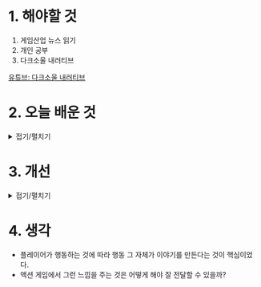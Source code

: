 
# 1. 해야할 것

1. 게임산업 뉴스 읽기 
2. 개인 공부  
3. 다크소울 내러티브

[유튜브: 다크소울 내러티브](https://www.youtube.com/watch?v=XGAXbv7eUSM)



# 2. 오늘 배운 것

<details>
<summary>접기/펼치기</summary>

---

## 🎮 영상 개요

* **제목**: Dark Souls Level Design Analysis – Gameplay Narrative
* **주제**: Dark Souls 시리즈의 레벨 디자인이 단순히 공간 구조가 아니라, 적 배치·물건 위치·지형 변화 등을 통해 '이야기'를 어떻게 전달하는지 분석합니다.

---

## ⏱️ 구간별 정리

### 1. 영상 도입 (0:00–1:32)

* 내레이터는 'Gameplay Narrative'에 대한 정의를 소개합니다.

  * 이야기 전개를 대사나 컷신 없이 **환경 그 자체**로 느끼게 만드는 방식입니다.

---

### 2. 적 배치를 통한 서사 (1:32–5:00)

* **Hostile Encounter**: 적의 위치와 유형이 플레이어 앞에 놓이는 함정이나 경고가 됩니다.

  * 예: 초반 좀비→데몬→다크소울 특유의 보스까지, 점진적 긴장감 상승.

---

### 3. 지형 디자인을 통한 길잡이 (5:00–8:30)

* 비탈길·가파른 경사·턱 등이 “어디로 가야 할지” 자연스럽게 유도합니다.

  * 시야가 트이거나 좁아지면 플레이어의 방향성과 감정도 제어됩니다.

---

### 4. 아이템과 오브젝트 배치 (8:30–12:00)

* 회복 아이템, 황금조각, 편지, 불타는 횃불 등을 전략적으로 놓아 “이 근처 뭔가 있을 것이다”라는 힌트를 줍니다.
* 동굴 쪽으로 작은 물건이 몰려 있는 경우, 누가 그곳에서 작업했거나 죽었음을 암시하기도 합니다.

---

### 5. 환경의 미세 서사 디테일 (12:00–16:00)

* 벽의 크랙, 혈흔자국, 갑자기 나타나는 시야 변화 등의 디테일이

  * **과거 사건**(ex: 싸움, 누군가의 죽음)
  * 플레이어에게 다가오는 위협감을 말해줍니다.

---

### 6. 레벨 루핑과 배경 스토리텔링 (16:00–20:00)

* 게임 초기 경로와 중반, 후반의 경로가 **겹쳐지는 구조**…

  * 플레이어가 같은 지역을 다시 방문할 때 느끼는 “변화”,
  * 한번 죽었던 곳에 다시 선다는 감정,
  * 반복되는 레벨 구조 자체가 게임의 **난이도와 주제**를 은유합니다.

---

## 🔍 주요 분석 포인트

| 구성 요소      | 기능          | 예시/설명                         |
| ---------- | ----------- | ----------------------------- |
| **적 배치**   | 긴장감 조성      | 초반 약한 적 → 보스 전개로 자연스러운 분위기 상승 |
| **지형 변화**  | 길안내 & 긴장    | 좁은 길→오픈 공간 전환 시 스릴 증가         |
| **아이템 힌트** | 정신적 유도      | 힐 아이템 배치로 “어? 뭔가 위험하겠군”       |
| **환경 디테일** | 배경 서사       | 혈흔, 객체 파손을 통해 과거 사건 암시        |
| **구조 반복**  | 감정 및 메시지 전달 | 순환 구조를 통한 고난, 성취감, 미로 같은 느낌   |

---

## 🎯 결론

* **Gameplay Narrative**는 “단순히 보이는 것이 아니라, 느끼게 한다”는 강력한 내러티브 도구입니다.
* Dark Souls는 **맵 디자인**, **적 및 아이템 배치**, **환경 요소**를 결합해 컷신 없이도 플레이어에게 깊은 이야기를 전달합니다.
* 이 영상은 이러한 요소들이 어떻게 설계되고 통합되어 경험하게 하는지를 단계별로 설명하면서, 게임 디자인의 ‘서사적 힘’을 강조합니다.

---


</details>




# 3. 개선


<details>
<summary>접기/펼치기</summary>


</details>



# 4. 생각
- 플레이어가 행동하는 것에 따라 행동 그 자체가 이야기를 만든다는 것이 핵심이었다.
- 액션 게임에서 그런 느낌을 주는 것은 어떻게 해야 잘 전달할 수 있을까?

